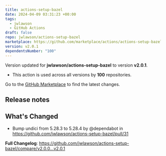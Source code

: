 ```yaml
---
title: actions-setup-bazel
date: 2024-04-09 03:31:23 +00:00
tags:
  - jwlawson
  - GitHub Actions
draft: false
repo: jwlawson/actions-setup-bazel
marketplace: https://github.com/marketplace/actions/actions-setup-bazel
version: v2.0.1
dependentsNumber: "100"
---
```



Version updated for **jwlawson/actions-setup-bazel** to version **v2.0.1**.
- This action is used across all versions by **100** repositories.

Go to the [GitHub Marketplace](https://github.com/marketplace/actions/actions-setup-bazel) to find the latest changes.

## Release notes

## What's Changed
* Bump undici from 5.28.3 to 5.28.4 by @dependabot in https://github.com/jwlawson/actions-setup-bazel/pull/31


**Full Changelog**: https://github.com/jwlawson/actions-setup-bazel/compare/v2.0.0...v2.0.1
